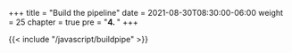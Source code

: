 +++
title = "Build the pipeline"
date = 2021-08-30T08:30:00-06:00
weight = 25
chapter = true
pre = "<b>4. </b>"
+++

{{< include "/javascript/buildpipe" >}}
